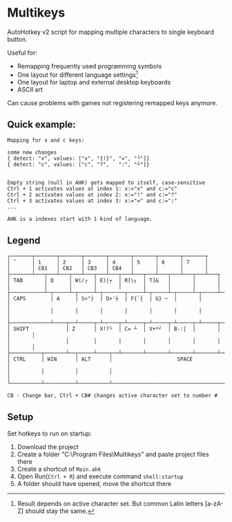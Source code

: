 # Multikeys

AutoHotkey v2 script for mapping multiple characters to single keyboard button.

Useful for:
* Remapping frequently used programming symbols
* One layout for different language settings[^1]
* One layout for laptop and external desktop keyboards
* ASCII art

Can cause problems with games not registering remapped keys anymore. 

[^1]: Result depends on active character set. But common Latin letters [a-zA-Z] should stay the same.
 
## Quick example:
```
Mapping for x and c keys:

some new changes
{ detect: "x", values: ["x", "{!}", "=", "└"]}
{ detect: "c", values: ["c", "?",   ":", "┴"]}


Empty string (null in AHK) gets mapped to itself, case-sensitive
Ctrl + 1 activates values at index 1: x:="x" and c:="c"
Ctrl + 2 activates values at index 2: x:="!" and c:="?"
Ctrl + 3 activates values at index 3: x:="=" and c:=":"
...

AHK is a indexes start with 1 kind of language.
```

## Legend
```
┌───────┬───────┬───────┬───────┬───────┬───────┬───────┬───────┬ 
│ ˇ     │ 1     │ 2     │ 3     │ 4     │ 5     │ 6     │ 7     │
│       │ CB1   │ CB2   │ CB3   │ CB4   │       │       │       │
├───────┴───┬───┴───┬───┴───┬───┴───┬───┴───┬───┴───┬───┴───┬───┴───┬ 
│ TAB       │ Q     │ W(/┌  │ E)|┬  │ R[\┐  │ T]&   │       │       │
│           │       │       │       │       │       │       │       │
├───────────┴─┬─────┴─┬─────┴─┬───────┬─────┴─┬─────┴─┬─────┴─┬─────┴─┬
│ CAPS        │ A     │ S<"├  │ D>'┼  │ F{`┤  │ G} ─  │       │       │
│             │       │       │       │       │       │       │       │
├─────────────┴────┬──┴─────┬─┴─────┬─┴─────┬─┴─────┬─┴─────┬─┴─────┬─┴─────┬───────┬
│ SHIFT            │ Z      │ X!?└  │ C= ┴  │ V+*┘  │ B-:│  │       │       │       │
│                  │        │       │       │       │       │       │       │       │
├──────────┬───────┴──┬─────┴────┬──┴───────┴───────┴───────┴───────┴───────┴────┬───
│ CTRL     │ WIN      │ ALT      │                     SPACE                     │
│          │          │          │                                               │
└──────────┴──────────┴──────────┴───────────────────────────────────────────────┘

CB - Change bar, Ctrl + CB# changes active character set to number #
```

## Setup

Set hotkeys to run on startup:
1. Download the project
2. Create a folder "C:\Program Files\Multikeys" and paste project files there
3. Create a shortcut of `Main.ahk`
4. Open Run(`Ctrl + R`) and execute command `shell:startup`
5. A folder should have opened, move the shortcut there
